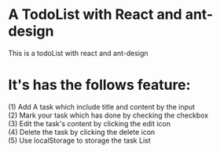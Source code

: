 # A TodoList with React and ant-design
This is a todoList with react and ant-design 
# It's has the follows feature:   
(1) Add A task which include title and content by the input  
(2) Mark your task which has done by checking the checkbox  
(3) Edit the task's content by clicking the edit icon  
(4) Delete the task by clicking the delete icon  
(5) Use localStorage to storage the task List  
